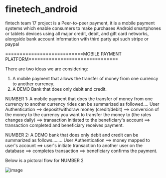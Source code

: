 # finetech_android
fintech team 17 project is a  Peer-to-peer payment, it is a mobile payment systems which enable consumers to make purchases Android smartphones or tablets devices using all major credit, debit, and gift card networks, alongside bank account information with third party api such stripe or paypal


===========================MOBILE PAYMENT PLATFORM===============================


There are two ideas we are considering:
1. A mobile payment that allows the transfer of money from one currency to another currency.
2. A DEMO Bank that does only debit and credit.

NUMBER 1: A mobile payment that does the transfer of money from one currency to another currency rides can be summarized as followed....
User Authentication ==> deposit/withdraw money (credit/debit) ==> conversion of the money to the currency you want to transfer the money to (the rates changes daily) ==> transaction initiated to the beneficiary's account ==> transaction completed and beneficiary receives payment.

NUMBER 2: A DEMO bank that does only debit and credit can be summarized as follows........
User Authentication ==> money mapped to user's account ==> user's initiate transaction to another user on the database ==> completes transaction ==> beneficiary confirms the payment.

Below is a pictoral flow for NUMBER 2

![image](https://user-images.githubusercontent.com/104723328/201541495-b8fa92c5-61e5-4ecb-961a-16c083b20fa3.png)
